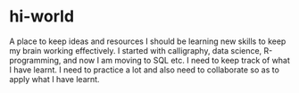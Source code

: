 # hi-world
A place to keep ideas and resources
I should be learning new skills to keep my brain working effectively. I started with calligraphy, data science, R-programming, and now I am moving to SQL etc.
I need to keep track of what I have learnt. I need to practice a lot and also need to collaborate so as to apply what I have learnt.
